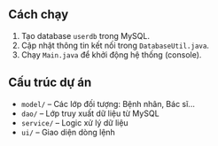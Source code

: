## Cách chạy

1. Tạo database `userdb` trong MySQL.
2. Cập nhật thông tin kết nối trong `DatabaseUtil.java`.
3. Chạy `Main.java` để khởi động hệ thống (console).

## Cấu trúc dự án

- `model/` – Các lớp đối tượng: Bệnh nhân, Bác sĩ...
- `dao/` – Lớp truy xuất dữ liệu từ MySQL
- `service/` – Logic xử lý dữ liệu
- `ui/` – Giao diện dòng lệnh

